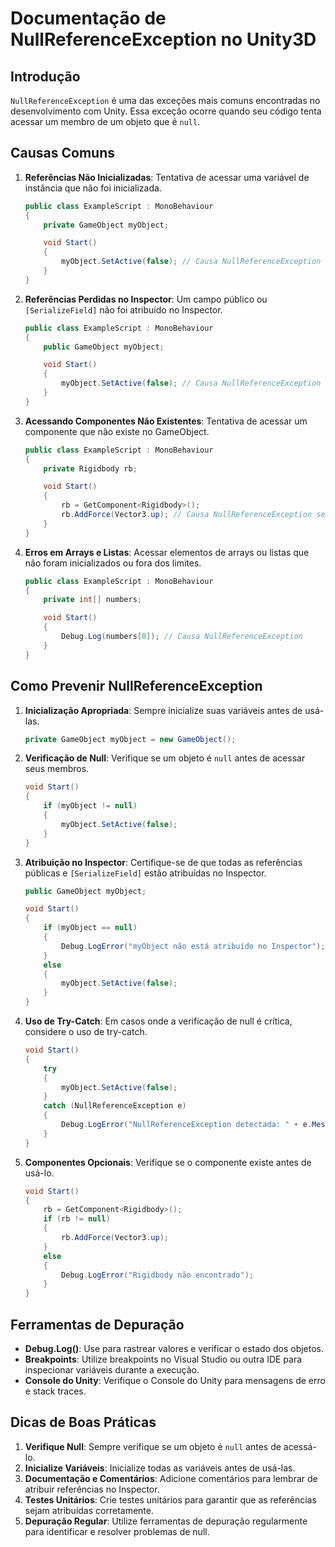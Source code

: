 
# Documentação de NullReferenceException no Unity3D

## Introdução

`NullReferenceException` é uma das exceções mais comuns encontradas no desenvolvimento com Unity. Essa exceção ocorre quando seu código tenta acessar um membro de um objeto que é `null`.

## Causas Comuns

1. **Referências Não Inicializadas**: Tentativa de acessar uma variável de instância que não foi inicializada.
   ```csharp
   public class ExampleScript : MonoBehaviour
   {
       private GameObject myObject;

       void Start()
       {
           myObject.SetActive(false); // Causa NullReferenceException
       }
   }
   ```

2. **Referências Perdidas no Inspector**: Um campo público ou `[SerializeField]` não foi atribuído no Inspector.
   ```csharp
   public class ExampleScript : MonoBehaviour
   {
       public GameObject myObject;

       void Start()
       {
           myObject.SetActive(false); // Causa NullReferenceException se myObject não estiver atribuído
       }
   }
   ```

3. **Acessando Componentes Não Existentes**: Tentativa de acessar um componente que não existe no GameObject.
   ```csharp
   public class ExampleScript : MonoBehaviour
   {
       private Rigidbody rb;

       void Start()
       {
           rb = GetComponent<Rigidbody>();
           rb.AddForce(Vector3.up); // Causa NullReferenceException se não houver Rigidbody
       }
   }
   ```

4. **Erros em Arrays e Listas**: Acessar elementos de arrays ou listas que não foram inicializados ou fora dos limites.
   ```csharp
   public class ExampleScript : MonoBehaviour
   {
       private int[] numbers;

       void Start()
       {
           Debug.Log(numbers[0]); // Causa NullReferenceException
       }
   }
   ```

## Como Prevenir NullReferenceException

1. **Inicialização Apropriada**: Sempre inicialize suas variáveis antes de usá-las.
   ```csharp
   private GameObject myObject = new GameObject();
   ```

2. **Verificação de Null**: Verifique se um objeto é `null` antes de acessar seus membros.
   ```csharp
   void Start()
   {
       if (myObject != null)
       {
           myObject.SetActive(false);
       }
   }
   ```

3. **Atribuição no Inspector**: Certifique-se de que todas as referências públicas e `[SerializeField]` estão atribuídas no Inspector.
   ```csharp
   public GameObject myObject;

   void Start()
   {
       if (myObject == null)
       {
           Debug.LogError("myObject não está atribuído no Inspector");
       }
       else
       {
           myObject.SetActive(false);
       }
   }
   ```

4. **Uso de Try-Catch**: Em casos onde a verificação de null é crítica, considere o uso de try-catch.
   ```csharp
   void Start()
   {
       try
       {
           myObject.SetActive(false);
       }
       catch (NullReferenceException e)
       {
           Debug.LogError("NullReferenceException detectada: " + e.Message);
       }
   }
   ```

5. **Componentes Opcionais**: Verifique se o componente existe antes de usá-lo.
   ```csharp
   void Start()
   {
       rb = GetComponent<Rigidbody>();
       if (rb != null)
       {
           rb.AddForce(Vector3.up);
       }
       else
       {
           Debug.LogError("Rigidbody não encontrado");
       }
   }
   ```

## Ferramentas de Depuração

- **Debug.Log()**: Use para rastrear valores e verificar o estado dos objetos.
- **Breakpoints**: Utilize breakpoints no Visual Studio ou outra IDE para inspecionar variáveis durante a execução.
- **Console do Unity**: Verifique o Console do Unity para mensagens de erro e stack traces.

## Dicas de Boas Práticas

1. **Verifique Null**: Sempre verifique se um objeto é `null` antes de acessá-lo.
2. **Inicialize Variáveis**: Inicialize todas as variáveis antes de usá-las.
3. **Documentação e Comentários**: Adicione comentários para lembrar de atribuir referências no Inspector.
4. **Testes Unitários**: Crie testes unitários para garantir que as referências sejam atribuídas corretamente.
5. **Depuração Regular**: Utilize ferramentas de depuração regularmente para identificar e resolver problemas de null.
